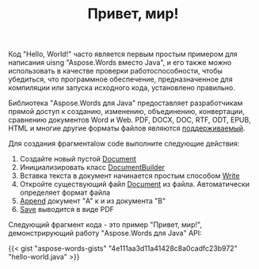 ﻿---
title: Привет, мир!
second_title: Простой пример того, как использовать Aspose.Words для Java
articleTitle: Привет, мир!
linktitle: Привет, Мир
description: "Создайте, отредактируйте и сохраните свой первый документ в любом поддерживаемом формате, используя Aspose.Words для Java, чтобы ощутить его простоту и мощь в Java."
type: docs
weight: 20
url: /ru/java/hello-world/
timestamp: 2024-01-27-14-07-04
---

Код "Hello, World!" часто является первым простым примером для написания uisng "Aspose.Words вместо Java", и его также можно использовать в качестве проверки работоспособности, чтобы убедиться, что программное обеспечение, предназначенное для компиляции или запуска исходного кода, установлено правильно.

Библиотека "Aspose.Words для Java" предоставляет разработчикам прямой доступ к созданию, изменению, объединению, конвертации, сравнению документов Word и Web. PDF, DOCX, DOC, RTF, ODT, EPUB, HTML и многие другие форматы файлов являются [поддерживаемый](/words/java/supported-document-formats/).

Для создания фрагментаlow code выполните следующие действия:

1. Создайте новый пустой [Document](https://reference.aspose.com/words/java/com.aspose.words/document/)
1. Инициализировать класс [DocumentBuilder](https://reference.aspose.com/words/java/com.aspose.words/documentbuilder/)
1. Вставка текста в документ начинается простым способом [Write](https://reference.aspose.com/words/java/com.aspose.words/documentbuilder/#write-java.lang.String)
1. Откройте существующий файл [Document](https://reference.aspose.com/words/java/com.aspose.words/document/#Document-java.lang.String) из файла. Автоматически определяет формат файла
1. [Append](https://reference.aspose.com/words/java/com.aspose.words/document/#appendDocument-com.aspose.words.Document-int) документ "A" к и из документа "B"
1. [Save](https://reference.aspose.com/words/java/com.aspose.words/document/#save-java.lang.String) выводится в виде PDF

Следующий фрагмент кода - это пример "Привет, мир!", демонстрирующий работу "Aspose.Words для Java" API:

{{< gist "aspose-words-gists" "4e111aa3d11a41428c8a0cadfc23b972" "hello-world.java" >}}
